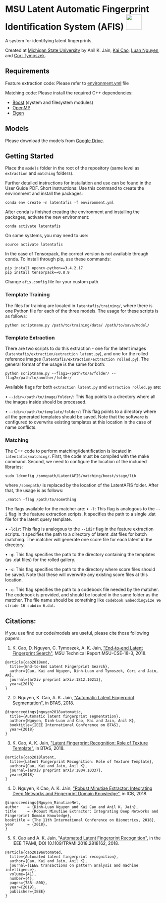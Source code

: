 # MSU Latent Automatic Fingerprint Identification System (AFIS) <img src="https://raw.githubusercontent.com/ctymoszek/msu-latent-afis/master/uploads/latent_afis.jpeg" width="50"/>
A system for identifying latent fingerprints. 

Created at [Michigan State University](https://www.msu.edu) by Anil K. Jain, [Kai Cao](https://scholar.google.com/citations?user=aA2HStQAAAAJ&hl=en), [Luan Nguyen](https://luannd.github.io/), and [Cori Tymoszek](https://github.com/ctymoszek).

## Requirements
Feature extraction code:
Please refer to [environment.yml](https://github.com/luannd/MSU-LatentAFIS/blob/master/environment.yml) file

Matching code:
Please install the required C++ dependencies:
- [Boost](https://www.boost.org/users/download/) (system and filesystem modules)
- [OpenMP](https://www.openmp.org)
- [Eigen](http://eigen.tuxfamily.org/index.php?title=Main_Page)

## Models
Please download the models from [Google Drive](https://drive.google.com/drive/folders/1G5NCrTPP5iSOfaPTG5J3pBH7fiTRA_Xd?usp=sharing). 

## Getting Started
Place the `models` folder in the root of the repository (same level as `extraction` and `matching` folders).

Further detailed instructions for installation and use can be found in the User Guide PDF.
Short instructions:
Use this command to create the environment and install the packages:
```
conda env create -n latentafis -f environment.yml
```
After conda is finished creating the environment and installing the packages, activate the new environment:
```
conda activate latentafis
```
On some systems, you may need to use:
```
source activate latentafis
```

In the case of Tensorpack, the correct version is not available through conda. To install through pip, use these commands:
```
pip install opencv-python==3.4.2.17
pip install tensorpack==0.8.9
```

Change ``` afis.config ``` file for your custom path.

### Template Training
The files for training are located in ```latentafis/training/```, where there is one Python file for each of the three models. The usage for these scripts is as follows:
```
python scriptname.py /path/to/training/data/ /path/to/save/model/
```
### Template Extraction
There are two scripts to do this extraction - one for the latent images (```latentafis/extraction/extraction latent.py```), and one for the rolled reference images (```latentafis/extraction/extraction rolled.py```). The general format of the usage is the same for both:
```
python scriptname.py --flag1=/path/to/a/folder/ --flag2=/path/to/another/folder/
```
Available flags for both ```extraction latent.py``` and ```extraction rolled.py``` are:

• ```--idir=/path/to/image/folder/```: This flag points to a directory where all the images inside should be processed.

• ```--tdir=/path/to/template/folder/```: This flag points to a directory where all the generated templates should be saved. Note that the software is configured to overwrite existing templates at this location in the case of name conflicts.

### Matching
The C++ code to perform matching/identification is located in ```latentafis/matching/```. First, the code must be compiled with the make command. Second, we need to configure the location of the included libraries:
```
sudo ldconfig /somepath/LatentAFIS/matching/boost/stage/lib
```
where ```/somepath/``` is replaced by the location of the LatentAFIS folder. After that, the usage is as follows:
```
./match -flag /path/to/something
```
The flags available for the matcher are:
• ```-l```: This flag is analogous to the ```--i``` flag in the feature extraction scripts. It specifies the path to a single .dat file for the latent query template.

• ```-ldir```: This flag is analogous to the ```--idir``` flag in the feature extraction scripts. It specifies the path to a directory of latent .dat files for batch matching. The matcher will generate one score file for each latent in the directory.

• ```-g```: This flag specifies the path to the directory containing the templates (as .dat files) for the rolled gallery.

• ```-s```: This flag specifies the path to the directory where score files should be saved. Note that these will overwrite any existing score files at this location.

• ```-c```: This flag specifies the path to a codebook file needed by the matcher. The codebook is provided, and should be located in the same folder as the matcher. The file name should be something like ```codebook EmbeddingSize 96 stride 16 subdim 6.dat```.


## Citations:
If you use find our code/models are useful, please cite those following papers:

1. K. Cao, D. Nguyen, C. Tymoszek, A. K. Jain, ["End-to-end Latent Fingerprint Search"](https://arxiv.org/abs/1812.10213), MSU Technical Report MSU-CSE-18-3, 2018.
```
@article{cao2018end,
  title={End-to-End Latent Fingerprint Search},
  author={Cao, Kai and Nguyen, Dinh-Luan and Tymoszek, Cori and Jain, AK},
  journal={arXiv preprint arXiv:1812.10213},
  year={2018}
}
```
2. D. Nguyen, K. Cao, A. K. Jain, ["Automatic Latent Fingerprint Segmentation"](https://arxiv.org/abs/1804.09650), in BTAS, 2018. 
```
@inproceedings{nguyen2018automatic,
  title={Automatic latent fingerprint segmentation},
  author={Nguyen, Dinh-Luan and Cao, Kai and Jain, Anil K},
  booktitle={IEEE International Conference on BTAS},
  year={2018}
}
```
3. K. Cao, A. K. Jain, ["Latent Fingerprint Recognition: Role of Texture Template"](https://arxiv.org/abs/1804.10337), in BTAS, 2018. 
```
@article{cao2018latent,
  title={Latent Fingerprint Recognition: Role of Texture Template},
  author={Cao, Kai and Jain, Anil K},
  journal={arXiv preprint arXiv:1804.10337},
  year={2018}
}
```
4. D. Nguyen, K.Cao, A. K. Jain, ["Robust Minutiae Extractor: Integrating Deep Networks and Fingerprint Domain Knowledge"](https://arxiv.org/pdf/1712.09401.pdf), in ICB, 2018. 

```
@inproceedings{Nguyen_MinutiaeNet,
author    = {Dinh-Luan Nguyen and Kai Cao and Anil K. Jain},
title     = {Robust Minutiae Extractor: Integrating Deep Networks and Fingerprint Domain Knowledge},
booktitle = {The 11th International Conference on Biometrics, 2018},
year      = {2018},
}
```

5. K. Cao and A. K. Jain, ["Automated Latent Fingerprint Recognition"](https://arxiv.org/abs/1704.01925), in the IEEE TPAMI, DOI 10.1109/TPAMI.2018.2818162, 2018.

```
@article{cao2019automated,
  title={Automated latent fingerprint recognition},
  author={Cao, Kai and Jain, Anil K},
  journal={IEEE transactions on pattern analysis and machine intelligence},
  volume={41},
  number={4},
  pages={788--800},
  year={2019},
  publisher={IEEE}
}

```





